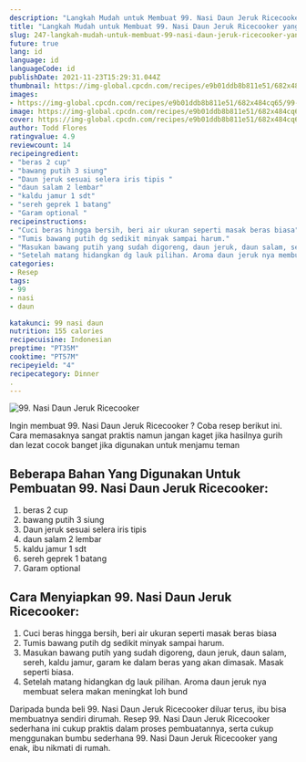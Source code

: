 ```yaml
---
description: "Langkah Mudah untuk Membuat 99. Nasi Daun Jeruk Ricecooker yang Sempurna"
title: "Langkah Mudah untuk Membuat 99. Nasi Daun Jeruk Ricecooker yang Sempurna"
slug: 247-langkah-mudah-untuk-membuat-99-nasi-daun-jeruk-ricecooker-yang-sempurna
future: true
lang: id
language: id
languageCode: id
publishDate: 2021-11-23T15:29:31.044Z 
thumbnail: https://img-global.cpcdn.com/recipes/e9b01ddb8b811e51/682x484cq65/99-nasi-daun-jeruk-ricecooker-foto-resep-utama.png
images:
- https://img-global.cpcdn.com/recipes/e9b01ddb8b811e51/682x484cq65/99-nasi-daun-jeruk-ricecooker-foto-resep-utama.png
image: https://img-global.cpcdn.com/recipes/e9b01ddb8b811e51/682x484cq65/99-nasi-daun-jeruk-ricecooker-foto-resep-utama.png
cover: https://img-global.cpcdn.com/recipes/e9b01ddb8b811e51/682x484cq65/99-nasi-daun-jeruk-ricecooker-foto-resep-utama.png
author: Todd Flores
ratingvalue: 4.9
reviewcount: 14
recipeingredient:
- "beras 2 cup"
- "bawang putih 3 siung"
- "Daun jeruk sesuai selera iris tipis "
- "daun salam 2 lembar"
- "kaldu jamur 1 sdt"
- "sereh geprek 1 batang"
- "Garam optional "
recipeinstructions:
- "Cuci beras hingga bersih, beri air ukuran seperti masak beras biasa"
- "Tumis bawang putih dg sedikit minyak sampai harum."
- "Masukan bawang putih yang sudah digoreng, daun jeruk, daun salam, sereh, kaldu jamur, garam ke dalam beras yang akan dimasak. Masak seperti biasa."
- "Setelah matang hidangkan dg lauk pilihan. Aroma daun jeruk nya membuat selera makan meningkat loh bund"
categories:
- Resep
tags:
- 99
- nasi
- daun

katakunci: 99 nasi daun 
nutrition: 155 calories
recipecuisine: Indonesian
preptime: "PT35M"
cooktime: "PT57M"
recipeyield: "4"
recipecategory: Dinner
. 
---
```



![99. Nasi Daun Jeruk Ricecooker](https://img-global.cpcdn.com/recipes/e9b01ddb8b811e51/682x484cq65/99-nasi-daun-jeruk-ricecooker-foto-resep-utama.png)

Ingin membuat 99. Nasi Daun Jeruk Ricecooker ? Coba resep berikut ini. Cara memasaknya sangat praktis namun jangan kaget jika hasilnya gurih dan lezat cocok banget jika digunakan untuk menjamu teman

<!--inarticleads1-->

## Beberapa Bahan Yang Digunakan Untuk Pembuatan 99. Nasi Daun Jeruk Ricecooker:

1. beras 2 cup
1. bawang putih 3 siung
1. Daun jeruk sesuai selera iris tipis 
1. daun salam 2 lembar
1. kaldu jamur 1 sdt
1. sereh geprek 1 batang
1. Garam optional 



<!--inarticleads2-->

## Cara Menyiapkan 99. Nasi Daun Jeruk Ricecooker:

1. Cuci beras hingga bersih, beri air ukuran seperti masak beras biasa
1. Tumis bawang putih dg sedikit minyak sampai harum.
1. Masukan bawang putih yang sudah digoreng, daun jeruk, daun salam, sereh, kaldu jamur, garam ke dalam beras yang akan dimasak. Masak seperti biasa.
1. Setelah matang hidangkan dg lauk pilihan. Aroma daun jeruk nya membuat selera makan meningkat loh bund




Daripada bunda beli  99. Nasi Daun Jeruk Ricecooker  diluar terus, ibu  bisa membuatnya sendiri dirumah. Resep  99. Nasi Daun Jeruk Ricecooker  sederhana ini cukup praktis dalam proses pembuatannya, serta cukup menggunakan bumbu sederhana  99. Nasi Daun Jeruk Ricecooker  yang enak, ibu nikmati di rumah.
